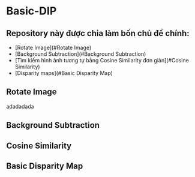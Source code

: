 # Basic-DIP
## Repository này được chia làm bốn chủ đề chính:
- [Rotate Image](#Rotate Image)
- [Background Subtraction](#Background Subtraction)
- [Tìm kiếm hình ảnh tương tự bằng Cosine Similarity đơn giản](#Cosine Similarity)
- [Disparity maps](#Basic Disparity Map)


## Rotate Image
adadadada

## Background Subtraction


## Cosine Similarity


## Basic Disparity Map
